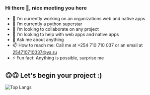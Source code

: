 ### Hi there 👋, nice meeting you here

- 🔭 I’m currently working on an organizations web and native apps 
- 🌱 I’m currently a python superstar
- 👯 I’m looking to collaborate on any project 
- 🤔 I’m looking to help with web apps and native apps
- 💬 Ask me about anything 
- 📫 How to reach me: Call me at +254 710 710 037 or an email at 254710710037@ya.ru
- ⚡ Fun fact: Anything is possible, surprise me 

## 🙃🙃 Let's begin your project :)

![Top Langs](https://github-readme-stats.vercel.app/api/top-langs/?username=Ian-Leo&layout=compact)
